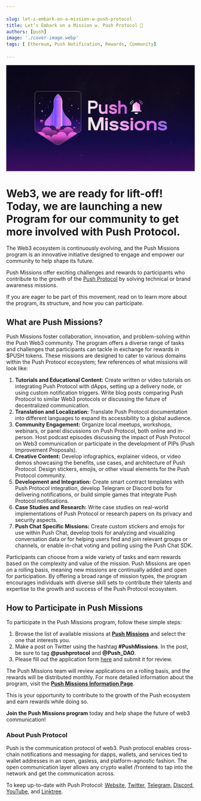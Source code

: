 ```yaml
---

slug: let-s-embark-on-a-mission-w-push-protocol
title: Let’s Embark on a Mission w. Push Protocol 🔔
authors: [push]
image: './cover-image.webp'
tags: [ Ethereum, Push Notification, Rewards, Community]

---
```


![Cover image of Let’s Embark on a Mission w. Push Protocol 🔔](./cover-image.webp)

<!--customheaderpoint-->
# Web3, we are ready for lift-off! Today, we are launching a new Program for our community to get more involved with Push Protocol.<br/>

The Web3 ecosystem is continuously evolving, and the Push Missions program is an innovative initiative designed to engage and empower our community to help shape its future.

<!--truncate-->

Push Missions offer exciting challenges and rewards to participants who contribute to the growth of the [Push Protocol](https://push.org/) by solving technical or brand awareness missions.

If you are eager to be part of this movement, read on to learn more about the program, its structure, and how you can participate.

## What are Push Missions?

Push Missions foster collaboration, innovation, and problem-solving within the Push Web3 community. The program offers a diverse range of tasks and challenges that participants can tackle in exchange for rewards in $PUSH tokens. These missions are designed to cater to various domains within the Push Protocol ecosystem; few references of what missions will look like:

1. <b>Tutorials and Educational Content:</b> Create written or video tutorials on integrating Push Protocol with dApps, setting up a delivery node, or using custom notification triggers. Write blog posts comparing Push Protocol to similar Web3 protocols or discussing the future of decentralized communication.
2. <b>Translation and Localization:</b> Translate Push Protocol documentation into different languages to expand its accessibility to a global audience.
3. <b>Community Engagement:</b> Organize local meetups, workshops, webinars, or panel discussions on Push Protocol, both online and in-person. Host podcast episodes discussing the impact of Push Protocol on Web3 communication or participate in the development of PIPs (Push Improvement Proposals).
4. <b>Creative Content:</b> Develop infographics, explainer videos, or video demos showcasing the benefits, use cases, and architecture of Push Protocol. Design stickers, emojis, or other visual elements for the Push Protocol community.
5. <b>Development and Integration:</b> Create smart contract templates with Push Protocol integration, develop Telegram or Discord bots for delivering notifications, or build simple games that integrate Push Protocol notifications.
6. <b>Case Studies and Research:</b> Write case studies on real-world implementations of Push Protocol or research papers on its privacy and security aspects.
7. <b>Push Chat Specific Missions:</b> Create custom stickers and emojis for use within Push Chat, develop tools for analyzing and visualizing conversation data or for helping users find and join relevant groups or channels, or enable in-chat voting and polling using the Push Chat SDK.

Participants can choose from a wide variety of tasks and earn rewards based on the complexity and value of the mission. Push Missions are open on a rolling basis, meaning new missions are continually added and open for participation. By offering a broad range of mission types, the program encourages individuals with diverse skill sets to contribute their talents and expertise to the growth and success of the Push Protocol ecosystem.

## How to Participate in Push Missions

To participate in the Push Missions program, follow these simple steps:

1. Browse the list of available missions at <a href="https://www.notion.so/Push-Missions-693291d804cf4b2180a992dd40fc5a0e"><b>Push Missions</b></a> and select the one that interests you.
2. Make a post on Twitter using the hashtag <b>#PushMissions</b>. In the post, be sure to tag <b>@pushprotocol</b> and <b>@Push_DAO</b>.
3. Please fill out the application form [here](https://zv9atndluia.typeform.com/to/MGMRTFh0) and submit it for review.

The Push Missions team will review applications on a rolling basis, and the rewards will be distributed monthly. For more detailed information about the program, visit the <a href="https://www.notion.so/Push-Missions-b38048e307d949aeaf807f40396cc731"><b>Push Missions Information Page</b></a>.

This is your opportunity to contribute to the growth of the Push ecosystem and earn rewards while doing so.

<b>Join the Push Missions program</b> today and help shape the future of web3 communication!

### About Push Protocol

Push is the communication protocol of web3. Push protocol enables cross-chain notifications and messaging for dapps, wallets, and services tied to wallet addresses in an open, gasless, and platform-agnostic fashion. The open communication layer allows any crypto wallet /frontend to tap into the network and get the communication across.

To keep up-to-date with Push Protocol: [Website](https://push.org/), [Twitter](https://twitter.com/pushprotocol), [Telegram](https://t.me/epnsproject), [Discord](https://discord.gg/pushprotocol), [YouTube](https://www.youtube.com/c/EthereumPushNotificationService), and [Linktree](https://linktr.ee/pushprotocol).